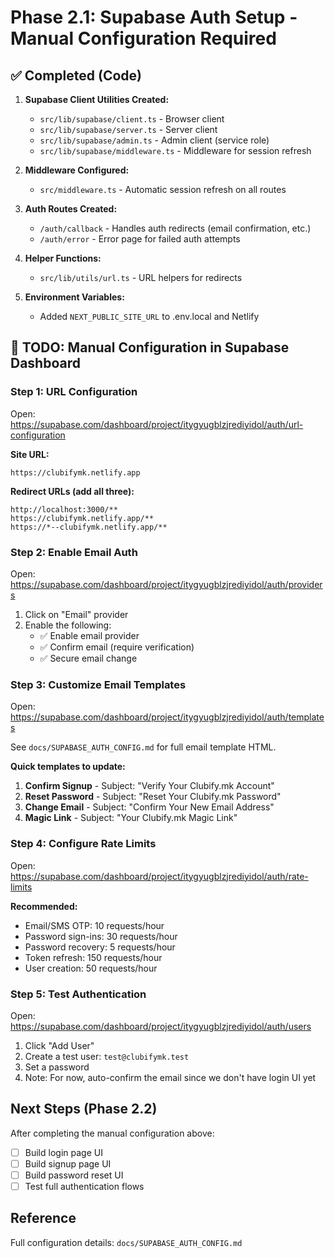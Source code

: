 # Phase 2.1: Supabase Auth Setup - Manual Configuration Required

## ✅ Completed (Code)

1. **Supabase Client Utilities Created:**
   - `src/lib/supabase/client.ts` - Browser client
   - `src/lib/supabase/server.ts` - Server client
   - `src/lib/supabase/admin.ts` - Admin client (service role)
   - `src/lib/supabase/middleware.ts` - Middleware for session refresh

2. **Middleware Configured:**
   - `src/middleware.ts` - Automatic session refresh on all routes

3. **Auth Routes Created:**
   - `/auth/callback` - Handles auth redirects (email confirmation, etc.)
   - `/auth/error` - Error page for failed auth attempts

4. **Helper Functions:**
   - `src/lib/utils/url.ts` - URL helpers for redirects

5. **Environment Variables:**
   - Added `NEXT_PUBLIC_SITE_URL` to .env.local and Netlify

## 🔧 TODO: Manual Configuration in Supabase Dashboard

### Step 1: URL Configuration

Open: https://supabase.com/dashboard/project/itygyugblzjrediyidol/auth/url-configuration

**Site URL:**
```
https://clubifymk.netlify.app
```

**Redirect URLs (add all three):**
```
http://localhost:3000/**
https://clubifymk.netlify.app/**
https://*--clubifymk.netlify.app/**
```

### Step 2: Enable Email Auth

Open: https://supabase.com/dashboard/project/itygyugblzjrediyidol/auth/providers

1. Click on "Email" provider
2. Enable the following:
   - ✅ Enable email provider
   - ✅ Confirm email (require verification)
   - ✅ Secure email change

### Step 3: Customize Email Templates

Open: https://supabase.com/dashboard/project/itygyugblzjrediyidol/auth/templates

See `docs/SUPABASE_AUTH_CONFIG.md` for full email template HTML.

**Quick templates to update:**
1. **Confirm Signup** - Subject: "Verify Your Clubify.mk Account"
2. **Reset Password** - Subject: "Reset Your Clubify.mk Password"
3. **Change Email** - Subject: "Confirm Your New Email Address"
4. **Magic Link** - Subject: "Your Clubify.mk Magic Link"

### Step 4: Configure Rate Limits

Open: https://supabase.com/dashboard/project/itygyugblzjrediyidol/auth/rate-limits

**Recommended:**
- Email/SMS OTP: 10 requests/hour
- Password sign-ins: 30 requests/hour
- Password recovery: 5 requests/hour
- Token refresh: 150 requests/hour
- User creation: 50 requests/hour

### Step 5: Test Authentication

Open: https://supabase.com/dashboard/project/itygyugblzjrediyidol/auth/users

1. Click "Add User"
2. Create a test user: `test@clubifymk.test`
3. Set a password
4. Note: For now, auto-confirm the email since we don't have login UI yet

## Next Steps (Phase 2.2)

After completing the manual configuration above:
- [ ] Build login page UI
- [ ] Build signup page UI
- [ ] Build password reset UI
- [ ] Test full authentication flows

## Reference

Full configuration details: `docs/SUPABASE_AUTH_CONFIG.md`
